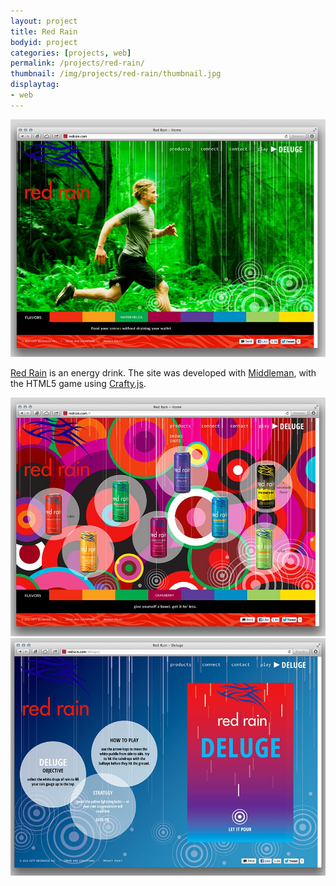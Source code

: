 ```yaml
---
layout: project
title: Red Rain
bodyid: project
categories: [projects, web]
permalink: /projects/red-rain/
thumbnail: /img/projects/red-rain/thumbnail.jpg
displaytag:
- web
---
```


<img class="large" src="/img/projects/red-rain/home.jpg" alt="Home" />

<a href="http://redrain.com/" target="_blank">Red Rain</a> is an energy drink. The site was developed with <a href="http://middlemanapp.com/" target="_blank">Middleman</a>, with the HTML5 game using <a href="http://craftyjs.com/" target="_blank">Crafty.js</a>.

<img class="large" src="/img/projects/red-rain/drinks.jpg" alt="Drinks" />
<img class="large" src="/img/projects/red-rain/game.jpg" alt="Game" />
